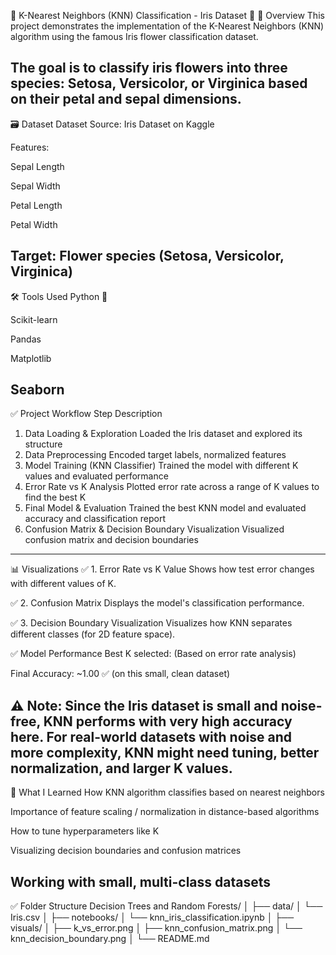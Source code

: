 🌸 K-Nearest Neighbors (KNN) Classification - Iris Dataset 🌸
📌 Overview
This project demonstrates the implementation of the K-Nearest Neighbors (KNN) algorithm using the famous Iris flower classification dataset.

The goal is to classify iris flowers into three species: Setosa, Versicolor, or Virginica based on their petal and sepal dimensions.
---
🗃️ Dataset
Dataset Source: Iris Dataset on Kaggle

Features:

Sepal Length

Sepal Width

Petal Length

Petal Width

Target: Flower species (Setosa, Versicolor, Virginica)
---
🛠️ Tools Used
Python 🐍

Scikit-learn

Pandas

Matplotlib

Seaborn
---
✅ Project Workflow
Step	Description
1. Data Loading & Exploration	Loaded the Iris dataset and explored its structure
2. Data Preprocessing	Encoded target labels, normalized features
3. Model Training (KNN Classifier)	Trained the model with different K values and evaluated performance
4. Error Rate vs K Analysis	Plotted error rate across a range of K values to find the best K
5. Final Model & Evaluation	Trained the best KNN model and evaluated accuracy and classification report
6. Confusion Matrix & Decision Boundary Visualization	Visualized confusion matrix and decision boundaries
---
📊 Visualizations
✅ 1. Error Rate vs K Value
Shows how test error changes with different values of K.

✅ 2. Confusion Matrix
Displays the model's classification performance.

✅ 3. Decision Boundary Visualization
Visualizes how KNN separates different classes (for 2D feature space).

✅ Model Performance
Best K selected: (Based on error rate analysis)

Final Accuracy: ~1.00 ✅ (on this small, clean dataset)

⚠️ Note:
Since the Iris dataset is small and noise-free, KNN performs with very high accuracy here.
For real-world datasets with noise and more complexity, KNN might need tuning, better normalization, and larger K values.
---
💬 What I Learned
How KNN algorithm classifies based on nearest neighbors

Importance of feature scaling / normalization in distance-based algorithms

How to tune hyperparameters like K

Visualizing decision boundaries and confusion matrices

Working with small, multi-class datasets
---
✅ Folder Structure
Decision Trees and Random Forests/
│
├── data/
│   └── Iris.csv
│
├── notebooks/
│   └── knn_iris_classification.ipynb
│
├── visuals/
│   ├── k_vs_error.png
│   ├── knn_confusion_matrix.png
│   └── knn_decision_boundary.png
│
└── README.md
